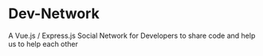# Dev-Network
A Vue.js / Express.js Social Network for Developers to share code and help us to help each other

